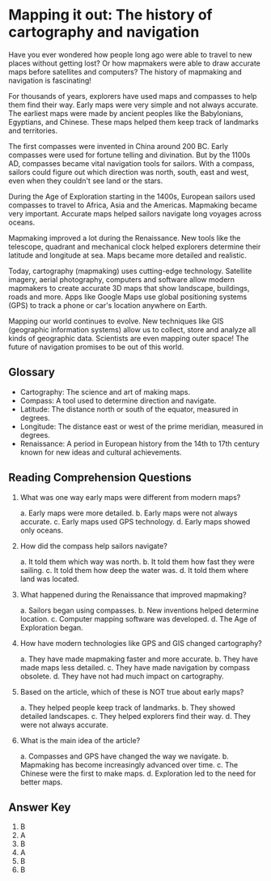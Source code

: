 # Mapping it out: The history of cartography and navigation

Have you ever wondered how people long ago were able to travel to new places without getting lost? Or how mapmakers were able to draw accurate maps before satellites and computers? The history of mapmaking and navigation is fascinating!

For thousands of years, explorers have used maps and compasses to help them find their way. Early maps were very simple and not always accurate. The earliest maps were made by ancient peoples like the Babylonians, Egyptians, and Chinese. These maps helped them keep track of landmarks and territories.

The first compasses were invented in China around 200 BC. Early compasses were used for fortune telling and divination. But by the 1100s AD, compasses became vital navigation tools for sailors. With a compass, sailors could figure out which direction was north, south, east and west, even when they couldn't see land or the stars.

During the Age of Exploration starting in the 1400s, European sailors used compasses to travel to Africa, Asia and the Americas. Mapmaking became very important. Accurate maps helped sailors navigate long voyages across oceans.

Mapmaking improved a lot during the Renaissance. New tools like the telescope, quadrant and mechanical clock helped explorers determine their latitude and longitude at sea. Maps became more detailed and realistic.

Today, cartography (mapmaking) uses cutting-edge technology. Satellite imagery, aerial photography, computers and software allow modern mapmakers to create accurate 3D maps that show landscape, buildings, roads and more. Apps like Google Maps use global positioning systems (GPS) to track a phone or car's location anywhere on Earth.

Mapping our world continues to evolve. New techniques like GIS (geographic information systems) allow us to collect, store and analyze all kinds of geographic data. Scientists are even mapping outer space! The future of navigation promises to be out of this world.

## Glossary

- Cartography: The science and art of making maps.
- Compass: A tool used to determine direction and navigate.
- Latitude: The distance north or south of the equator, measured in degrees.
- Longitude: The distance east or west of the prime meridian, measured in degrees.
- Renaissance: A period in European history from the 14th to 17th century known for new ideas and cultural achievements.

## Reading Comprehension Questions

1. What was one way early maps were different from modern maps?

   a. Early maps were more detailed.
   b. Early maps were not always accurate.
   c. Early maps used GPS technology.
   d. Early maps showed only oceans.

2. How did the compass help sailors navigate?

   a. It told them which way was north.
   b. It told them how fast they were sailing.
   c. It told them how deep the water was.
   d. It told them where land was located.

3. What happened during the Renaissance that improved mapmaking?

   a. Sailors began using compasses.
   b. New inventions helped determine location.
   c. Computer mapping software was developed.
   d. The Age of Exploration began.

4. How have modern technologies like GPS and GIS changed cartography?

   a. They have made mapmaking faster and more accurate.
   b. They have made maps less detailed.
   c. They have made navigation by compass obsolete.
   d. They have not had much impact on cartography.

5. Based on the article, which of these is NOT true about early maps?

   a. They helped people keep track of landmarks.
   b. They showed detailed landscapes.
   c. They helped explorers find their way.
   d. They were not always accurate.

6. What is the main idea of the article?

   a. Compasses and GPS have changed the way we navigate.
   b. Mapmaking has become increasingly advanced over time.
   c. The Chinese were the first to make maps.
   d. Exploration led to the need for better maps.

## Answer Key

1. B
2. A
3. B
4. A
5. B
6. B
